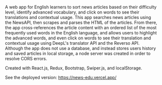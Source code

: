 A web app for English learners to sort news articles based on their difficulty level, identify advanced vocabulary, and click on words to see their translations and contextual usage. This app searches news articles using the NewsAPI, then scrapes and parses the HTML of the articles. From there, the app cross-references the article content with an ordered list of the most frequently used words in the English language, and allows users to highlight the advanced words, and even click on words to see their translation and contextual usage using DeepL's translator API and the Reverso API. Although the app does not use a database, and instead stores users history and saved articles in local storage, a node server was created in order to resolve CORS errors. 

Created with React.js, Redux, Bootstrap, Swiper.js, and localStorage. 

See the deployed version: https://news-edu.vercel.app/
